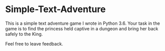 # Simple-Text-Adventure
This is a simple text adventure game I wrote in Python 3.6. Your task in the game is to find the princess held captive in a dungeon and bring her back safely to the King.

Feel free to leave feedback. 
